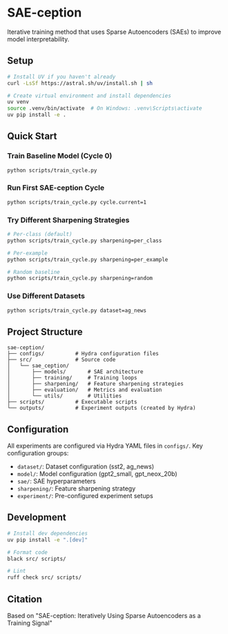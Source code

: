 # SAE-ception

Iterative training method that uses Sparse Autoencoders (SAEs) to improve model interpretability.

## Setup
```bash
# Install UV if you haven't already
curl -LsSf https://astral.sh/uv/install.sh | sh

# Create virtual environment and install dependencies
uv venv
source .venv/bin/activate  # On Windows: .venv\Scripts\activate
uv pip install -e .
```

## Quick Start

### Train Baseline Model (Cycle 0)
```bash
python scripts/train_cycle.py
```

### Run First SAE-ception Cycle
```bash
python scripts/train_cycle.py cycle.current=1
```

### Try Different Sharpening Strategies
```bash
# Per-class (default)
python scripts/train_cycle.py sharpening=per_class

# Per-example
python scripts/train_cycle.py sharpening=per_example

# Random baseline
python scripts/train_cycle.py sharpening=random
```

### Use Different Datasets
```bash
python scripts/train_cycle.py dataset=ag_news
```

## Project Structure
```
sae-ception/
├── configs/          # Hydra configuration files
├── src/              # Source code
│   └── sae_ception/
│       ├── models/       # SAE architecture
│       ├── training/     # Training loops
│       ├── sharpening/   # Feature sharpening strategies
│       ├── evaluation/   # Metrics and evaluation
│       └── utils/        # Utilities
├── scripts/          # Executable scripts
└── outputs/          # Experiment outputs (created by Hydra)
```

## Configuration

All experiments are configured via Hydra YAML files in `configs/`. Key configuration groups:

- `dataset/`: Dataset configuration (sst2, ag_news)
- `model/`: Model configuration (gpt2_small, gpt_neox_20b)
- `sae/`: SAE hyperparameters
- `sharpening/`: Feature sharpening strategy
- `experiment/`: Pre-configured experiment setups

## Development
```bash
# Install dev dependencies
uv pip install -e ".[dev]"

# Format code
black src/ scripts/

# Lint
ruff check src/ scripts/
```

## Citation

Based on "SAE-ception: Iteratively Using Sparse Autoencoders as a Training Signal"
